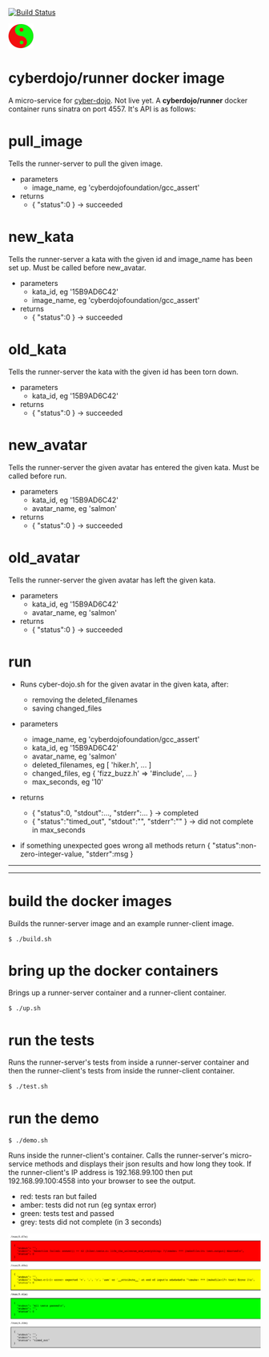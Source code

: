 
[![Build Status](https://travis-ci.org/cyber-dojo/runner.svg?branch=master)](https://travis-ci.org/cyber-dojo/runner)

<img src="https://raw.githubusercontent.com/cyber-dojo/nginx/master/images/home_page_logo.png" alt="cyber-dojo yin/yang logo" width="50px" height="50px"/>

# cyberdojo/runner docker image

A micro-service for [cyber-dojo](http://cyber-dojo.org).
Not live yet.
A **cyberdojo/runner** docker container runs sinatra on port 4557.
It's API is as follows:

# pull_image
Tells the runner-server to pull the given image.
- parameters
  * image_name, eg 'cyberdojofoundation/gcc_assert'
- returns
  * { "status":0  } -> succeeded

# new_kata
Tells the runner-server a kata with the given id and image_name has been set up.
Must be called before new_avatar.
- parameters
  * kata_id, eg '15B9AD6C42'
  * image_name, eg 'cyberdojofoundation/gcc_assert'
- returns
  * { "status":0  } -> succeeded

# old_kata
Tells the runner-server the kata with the given id has been torn down.
- parameters
  * kata_id, eg '15B9AD6C42'
- returns
  * { "status":0 } -> succeeded

# new_avatar
Tells the runner-server the given avatar has entered the given kata.
Must be called before run.
- parameters
  * kata_id, eg '15B9AD6C42'
  * avatar_name, eg 'salmon'
- returns
  * { "status":0 } -> succeeded

# old_avatar
Tells the runner-server the given avatar has left the given kata.
- parameters
  * kata_id, eg '15B9AD6C42'
  * avatar_name, eg 'salmon'
- returns
  * { "status":0 } -> succeeded

# run
- Runs cyber-dojo.sh for the given avatar in the given kata, after:
  * removing the deleted_filenames
  * saving changed_files
- parameters
  * image_name, eg 'cyberdojofoundation/gcc_assert'
  * kata_id, eg '15B9AD6C42'
  * avatar_name, eg 'salmon'
  * deleted_filenames, eg [ 'hiker.h', ... ]
  * changed_files, eg { 'fizz_buzz.h' => '#include', ... }
  * max_seconds, eg '10'
- returns
  * { "status":0,   "stdout":..., "stderr":... } -> completed
  * { "status":"timed_out", "stdout":"", "stderr":"" } -> did not complete in max_seconds

- if something unexpected goes wrong all methods return
{ "status":non-zero-integer-value, "stderr":msg }


- - - -
- - - -

# build the docker images
Builds the runner-server image and an example runner-client image.
```
$ ./build.sh
```

# bring up the docker containers
Brings up a runner-server container and a runner-client container.

```
$ ./up.sh
```

# run the tests
Runs the runner-server's tests from inside a runner-server container
and then the runner-client's tests from inside the runner-client container.
```
$ ./test.sh
```

# run the demo
```
$ ./demo.sh
```
Runs inside the runner-client's container.
Calls the runner-server's micro-service methods
and displays their json results and how long they took.
If the runner-client's IP address is 192.168.99.100 then put
192.168.99.100:4558 into your browser to see the output.
- red: tests ran but failed
- amber: tests did not run (eg syntax error)
- green: tests test and passed
- grey: tests did not complete (in 3 seconds)

![Alt text](red_amber_green_demo.png?raw=true "title")


